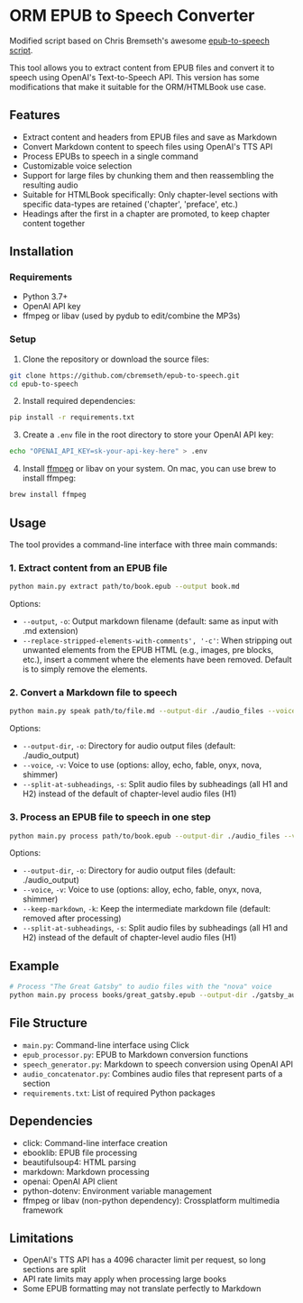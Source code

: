 # ORM EPUB to Speech Converter

Modified script based on Chris Bremseth's awesome [epub-to-speech script](https://github.com/cbremseth/epub-to-speech). 

This tool allows you to extract content from EPUB files and convert it to speech using OpenAI's Text-to-Speech API. This version has some modifications that make it suitable for the ORM/HTMLBook use case.

## Features

- Extract content and headers from EPUB files and save as Markdown
- Convert Markdown content to speech files using OpenAI's TTS API
- Process EPUBs to speech in a single command
- Customizable voice selection
- Support for large files by chunking them and then reassembling the resulting audio
- Suitable for HTMLBook specifically: Only chapter-level sections with specific data-types are retained ('chapter', 'preface', etc.)
- Headings after the first in a chapter are promoted, to keep chapter content together

## Installation

### Requirements

- Python 3.7+
- OpenAI API key
- ffmpeg or libav (used by pydub to edit/combine the MP3s)

### Setup

1. Clone the repository or download the source files:

```bash
git clone https://github.com/cbremseth/epub-to-speech.git
cd epub-to-speech
```

2. Install required dependencies:

```bash
pip install -r requirements.txt
```

3. Create a `.env` file in the root directory to store your OpenAI API key:

```bash
echo "OPENAI_API_KEY=sk-your-api-key-here" > .env
```

4. Install [ffmpeg](https://www.ffmpeg.org) or libav on your system. On mac, you can use brew to install ffmpeg:

```bash
brew install ffmpeg
```


## Usage

The tool provides a command-line interface with three main commands:

### 1. Extract content from an EPUB file

```bash
python main.py extract path/to/book.epub --output book.md
```

Options:
- `--output`, `-o`: Output markdown filename (default: same as input with .md extension)
- `--replace-stripped-elements-with-comments', '-c'`: When stripping out unwanted elements from the EPUB HTML (e.g., images, pre blocks, etc.), insert a comment where the elements have been removed. Default is to simply remove the elements.

### 2. Convert a Markdown file to speech

```bash
python main.py speak path/to/file.md --output-dir ./audio_files --voice nova
```

Options:
- `--output-dir`, `-o`: Directory for audio output files (default: ./audio_output)
- `--voice`, `-v`: Voice to use (options: alloy, echo, fable, onyx, nova, shimmer)
- `--split-at-subheadings`, `-s`: Split audio files by subheadings (all H1 and H2) instead of the default of chapter-level audio files (H1)

### 3. Process an EPUB file to speech in one step

```bash
python main.py process path/to/book.epub --output-dir ./audio_files --voice alloy --keep-markdown
```

Options:
- `--output-dir`, `-o`: Directory for audio output files (default: ./audio_output)
- `--voice`, `-v`: Voice to use (options: alloy, echo, fable, onyx, nova, shimmer)
- `--keep-markdown`, `-k`: Keep the intermediate markdown file (default: removed after processing)
- `--split-at-subheadings`, `-s`: Split audio files by subheadings (all H1 and H2) instead of the default of chapter-level audio files (H1)

## Example

```bash
# Process "The Great Gatsby" to audio files with the "nova" voice
python main.py process books/great_gatsby.epub --output-dir ./gatsby_audio --voice nova --keep-markdown
```

## File Structure

- `main.py`: Command-line interface using Click
- `epub_processor.py`: EPUB to Markdown conversion functions
- `speech_generator.py`: Markdown to speech conversion using OpenAI API
- `audio_concatenator.py`: Combines audio files that represent parts of a section
- `requirements.txt`: List of required Python packages

## Dependencies

- click: Command-line interface creation
- ebooklib: EPUB file processing
- beautifulsoup4: HTML parsing
- markdown: Markdown processing
- openai: OpenAI API client
- python-dotenv: Environment variable management
- ffmpeg or libav (non-python dependency): Crossplatform multimedia framework

## Limitations

- OpenAI's TTS API has a 4096 character limit per request, so long sections are split
- API rate limits may apply when processing large books
- Some EPUB formatting may not translate perfectly to Markdown
